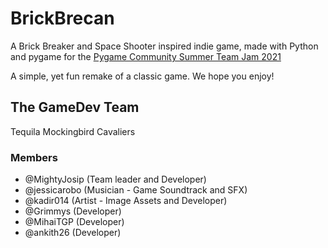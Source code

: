 # BrickBrecan

A Brick Breaker and Space Shooter inspired indie game, made with Python and pygame for the [Pygame Community Summer Team Jam 2021](https://itch.io/jam/pygame-community-summer-team-jam)

A simple, yet fun remake of a classic game. We hope you enjoy!

## The GameDev Team

Tequila Mockingbird Cavaliers

### Members

- @MightyJosip (Team leader and Developer)
- @jessicarobo (Musician - Game Soundtrack and SFX)
- @kadir014 (Artist - Image Assets and Developer)
- @Grimmys (Developer)
- @MihaiTGP (Developer)
- @ankith26 (Developer)
